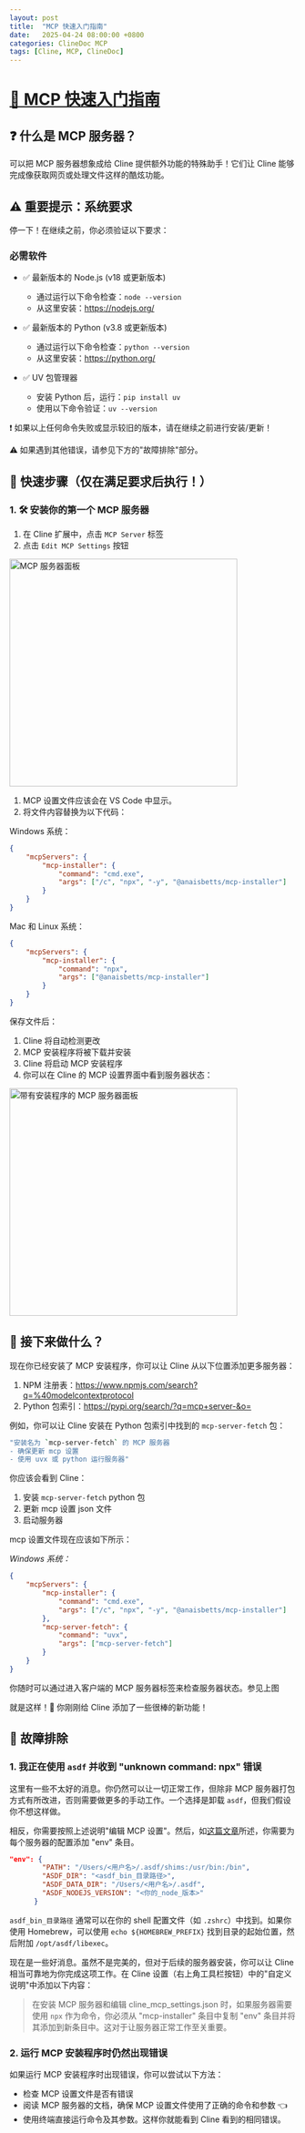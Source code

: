 ```yaml
---
layout: post
title:  "MCP 快速入门指南"
date:   2025-04-24 08:00:00 +0800
categories: ClineDoc MCP
tags: [Cline, MCP, ClineDoc]
---
```


# [🚀 MCP 快速入门指南](https://github.com/cline/cline/blob/main/docs/mcp/mcp-quickstart.md)

## ❓ 什么是 MCP 服务器？

可以把 MCP 服务器想象成给 Cline 提供额外功能的特殊助手！它们让 Cline 能够完成像获取网页或处理文件这样的酷炫功能。

## ⚠️ 重要提示：系统要求

停一下！在继续之前，你必须验证以下要求：

### 必需软件

-   ✅ 最新版本的 Node.js (v18 或更新版本)

    -   通过运行以下命令检查：`node --version`
    -   从这里安装：<https://nodejs.org/>

-   ✅ 最新版本的 Python (v3.8 或更新版本)

    -   通过运行以下命令检查：`python --version`
    -   从这里安装：<https://python.org/>

-   ✅ UV 包管理器
    -   安装 Python 后，运行：`pip install uv`
    -   使用以下命令验证：`uv --version`

❗ 如果以上任何命令失败或显示较旧的版本，请在继续之前进行安装/更新！

⚠️ 如果遇到其他错误，请参见下方的"故障排除"部分。

## 🎯 快速步骤（仅在满足要求后执行！）

### 1. 🛠️ 安装你的第一个 MCP 服务器

1. 在 Cline 扩展中，点击 `MCP Server` 标签
1. 点击 `Edit MCP Settings` 按钮

 <img src="https://github.com/user-attachments/assets/abf908b1-be98-4894-8dc7-ef3d27943a47" alt="MCP 服务器面板" width="400" />

1. MCP 设置文件应该会在 VS Code 中显示。
1. 将文件内容替换为以下代码：

Windows 系统：

```json
{
    "mcpServers": {
        "mcp-installer": {
            "command": "cmd.exe",
            "args": ["/c", "npx", "-y", "@anaisbetts/mcp-installer"]
        }
    }
}
```

Mac 和 Linux 系统：

```json
{
    "mcpServers": {
        "mcp-installer": {
            "command": "npx",
            "args": ["@anaisbetts/mcp-installer"]
        }
    }
}
```

保存文件后：

1. Cline 将自动检测更改
2. MCP 安装程序将被下载并安装
3. Cline 将启动 MCP 安装程序
4. 你可以在 Cline 的 MCP 设置界面中看到服务器状态：

<img src="https://github.com/user-attachments/assets/2abbb3de-e902-4ec2-a5e5-9418ed34684e" alt="带有安装程序的 MCP 服务器面板" width="400" />

## 🤔 接下来做什么？

现在你已经安装了 MCP 安装程序，你可以让 Cline 从以下位置添加更多服务器：

1. NPM 注册表：<https://www.npmjs.com/search?q=%40modelcontextprotocol>
2. Python 包索引：<https://pypi.org/search/?q=mcp+server-&o=>

例如，你可以让 Cline 安装在 Python 包索引中找到的 `mcp-server-fetch` 包：

```bash
"安装名为 `mcp-server-fetch` 的 MCP 服务器
- 确保更新 mcp 设置
- 使用 uvx 或 python 运行服务器"
```

你应该会看到 Cline：

1. 安装 `mcp-server-fetch` python 包
1. 更新 mcp 设置 json 文件
1. 启动服务器

mcp 设置文件现在应该如下所示：

_Windows 系统：_

```json
{
    "mcpServers": {
        "mcp-installer": {
            "command": "cmd.exe",
            "args": ["/c", "npx", "-y", "@anaisbetts/mcp-installer"]
        },
        "mcp-server-fetch": {
            "command": "uvx",
            "args": ["mcp-server-fetch"]
        }
    }
}
```

你随时可以通过进入客户端的 MCP 服务器标签来检查服务器状态。参见上图

就是这样！🎉 你刚刚给 Cline 添加了一些很棒的新功能！

## 📝 故障排除

### 1. 我正在使用 `asdf` 并收到 "unknown command: npx" 错误

这里有一些不太好的消息。你仍然可以让一切正常工作，但除非 MCP 服务器打包方式有所改进，否则需要做更多的手动工作。一个选择是卸载 `asdf`，但我们假设你不想这样做。

相反，你需要按照上述说明"编辑 MCP 设置"。然后，如[这篇文章](https://dev.to/cojiroooo/mcp-using-node-on-asdf-382n)所述，你需要为每个服务器的配置添加 "env" 条目。

```json
"env": {
        "PATH": "/Users/<用户名>/.asdf/shims:/usr/bin:/bin",
        "ASDF_DIR": "<asdf_bin_目录路径>",
        "ASDF_DATA_DIR": "/Users/<用户名>/.asdf",
        "ASDF_NODEJS_VERSION": "<你的_node_版本>"
      }
```

`asdf_bin_目录路径` 通常可以在你的 shell 配置文件（如 `.zshrc`）中找到。如果你使用 Homebrew，可以使用 `echo ${HOMEBREW_PREFIX}` 找到目录的起始位置，然后附加 `/opt/asdf/libexec`。

现在是一些好消息。虽然不是完美的，但对于后续的服务器安装，你可以让 Cline 相当可靠地为你完成这项工作。在 Cline 设置（右上角工具栏按钮）中的"自定义说明"中添加以下内容：

> 在安装 MCP 服务器和编辑 cline_mcp_settings.json 时，如果服务器需要使用 `npx` 作为命令，你必须从 "mcp-installer" 条目中复制 "env" 条目并将其添加到新条目中。这对于让服务器正常工作至关重要。

### 2. 运行 MCP 安装程序时仍然出现错误

如果运行 MCP 安装程序时出现错误，你可以尝试以下方法：

-   检查 MCP 设置文件是否有错误
-   阅读 MCP 服务器的文档，确保 MCP 设置文件使用了正确的命令和参数 👈
-   使用终端直接运行命令及其参数。这样你就能看到 Cline 看到的相同错误。